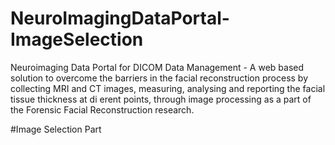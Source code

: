 # NeuroImagingDataPortal-ImageSelection
Neuroimaging Data Portal for DICOM Data Management - A web based solution to overcome the barriers in the facial reconstruction process by collecting MRI and CT images, measuring, analysing and reporting the facial tissue thickness at di erent points, through image processing as a part of the Forensic Facial Reconstruction research.

#Image Selection Part
